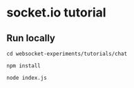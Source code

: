 # socket.io tutorial

## Run locally

```
cd websocket-experiments/tutorials/chat

npm install

node index.js
```
